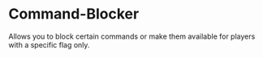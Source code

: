 # Command-Blocker
Allows you to block certain commands or make them available for players with a specific flag only.

